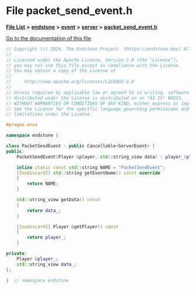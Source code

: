 

# File packet\_send\_event.h

[**File List**](files.md) **>** [**endstone**](dir_6cf277b678674f97c7a2b6b3b2447b33.md) **>** [**event**](dir_f1d783c0ad83ee143d16e768ebca51c8.md) **>** [**server**](dir_77022909323d5ad872c4820a738a5429.md) **>** [**packet\_send\_event.h**](packet__send__event_8h.md)

[Go to the documentation of this file](packet__send__event_8h.md)


```C++
// Copyright (c) 2024, The Endstone Project. (https://endstone.dev) All Rights Reserved.
//
// Licensed under the Apache License, Version 2.0 (the "License");
// you may not use this file except in compliance with the License.
// You may obtain a copy of the License at
//
//     http://www.apache.org/licenses/LICENSE-2.0
//
// Unless required by applicable law or agreed to in writing, software
// distributed under the License is distributed on an "AS IS" BASIS,
// WITHOUT WARRANTIES OR CONDITIONS OF ANY KIND, either express or implied.
// See the License for the specific language governing permissions and
// limitations under the License.

#pragma once

namespace endstone {

class PacketSendEvent : public Cancellable<ServerEvent> {
public:
    PacketSendEvent(Player &player, std::string_view data) : player_(player), data_(data) {}

    inline static const std::string NAME = "PacketSendEvent";
    [[nodiscard]] std::string getEventName() const override
    {
        return NAME;
    }

    std::string_view getData() const
    {
        return data_;
    }

    [[nodiscard]] Player &getPlayer() const
    {
        return player_;
    }

private:
    Player &player_;
    std::string_view data_;
};

}  // namespace endstone
```


